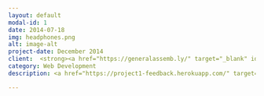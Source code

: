 ```yaml
---
layout: default
modal-id: 1
date: 2014-07-18
img: headphones.png
alt: image-alt
project-date: December 2014
client:  <strong><a href="https://generalassemb.ly/" target="_blank" id="special" >General Assembly</a></strong> 
category: Web Development
description: <a href="https://project1-feedback.herokuapp.com/" target="_blank" data-tooltip="Click on image to go to website"><img src="http://imageshack.com/a/img910/3126/PZQ91T.png" id="center" ></a><br><br>FEEDBACK<br>For the first project of our course I chose to build a music app. The initial scope was to upload music and comment on tracks, and then add anything else to it if we had time. The illustrations for the Genres page were created by me in Photoshop. The web page was made with Ruby on Rails, Html, CSS and Foundation. Project 1 website is responsive.

---
```

